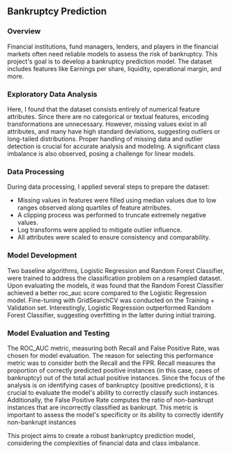 ## Bankruptcy Prediction

### Overview

Financial institutions, fund managers, lenders, and players in the financial markets often need reliable models to assess the risk of bankruptcy. This project's goal is to develop a bankruptcy prediction model. The dataset includes features like Earnings per share, liquidity, operational margin, and more.

### Exploratory Data Analysis

Here, I found that the dataset consists entirely of numerical feature attributes. Since there are no categorical or textual features, encoding transformations are unnecessary. However, missing values exist in all attributes, and many have high standard deviations, suggesting outliers or long-tailed distributions. Proper handling of missing data and outlier detection is crucial for accurate analysis and modeling. A significant class imbalance is also observed, posing a challenge for linear models.

### Data Processing

During data processing, I applied several steps to prepare the dataset:

- Missing values in features were filled using median values due to low ranges observed along quartiles of feature atrributes.
- A clipping process was performed to truncate extremely negative values.
- Log transforms were applied to mitigate outlier influence.
- All attributes were scaled to ensure consistency and comparability.

### Model Development

Two baseline algorithms, Logistic Regression and Random Forest Classifier, were trained to address the classification problem on a resampled dataset. Upon evaluating the models, it was found that the Random Forest Classifier achieved a better roc_auc score compared to the Logistic Regression model. Fine-tuning with GridSearchCV was conducted on the Training + Validation set. Interestingly, Logistic Regression outperformed Random Forest Classifier, suggesting overfitting in the latter during initial training.

### Model Evaluation and Testing

The ROC_AUC metric, measuring both Recall and False Positive Rate, was chosen for model evaluation. The reason for selecting this performance metric was to consider both the Recall and the FPR. Recall measures the proportion of correctly predicted positive instances (in this case, cases of bankruptcy) out of the total actual positive instances. Since the focus of the analysis is on identifying cases of bankruptcy (positive predictions), it is crucial to evaluate the model's ability to correctly classify such instances. Additionally, the False Positive Rate computes the ratio of non-bankrupt instances that are incorrectly classified as bankrupt. This metric is important to assess the model's specificity or its ability to correctly identify non-bankrupt instances

This project aims to create a robust bankruptcy prediction model, considering the complexities of financial data and class imbalance.